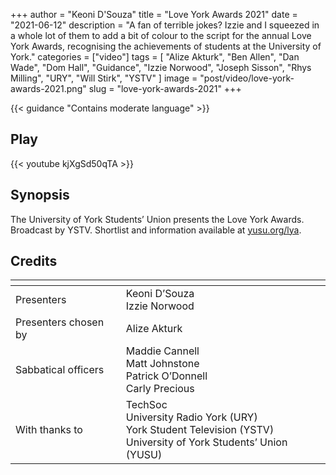 +++
author = "Keoni D'Souza"
title = "Love York Awards 2021"
date = "2021-06-12"
description = "A fan of terrible jokes? Izzie and I squeezed in a whole lot of them to add a bit of colour to the script for the annual Love York Awards, recognising the achievements of students at the University of York."
categories = ["video"]
tags = [
    "Alize Akturk",
    "Ben Allen",
    "Dan Wade",
    "Dom Hall",
    "Guidance",
    "Izzie Norwood",
    "Joseph Sisson",
    "Rhys Milling",
    "URY",
    "Will Stirk",
    "YSTV"
]
image = "post/video/love-york-awards-2021.png"
slug = "love-york-awards-2021"
+++

{{< guidance "Contains moderate language" >}}

## Play

{{< youtube kjXgSd50qTA >}}

## Synopsis

The University of York Students’ Union presents the Love York Awards. Broadcast by YSTV. Shortlist and information available at [yusu.org/lya](yusu.org/lya).

## Credits

| []() | []() |
| --- | --- |
| Presenters | Keoni D’Souza<br>Izzie Norwood |
| Presenters chosen by | Alize Akturk |
| Sabbatical officers | Maddie Cannell<br>Matt Johnstone<br>Patrick O’Donnell<br>Carly Precious |
| With thanks to | TechSoc<br>University Radio York (URY)<br>York Student Television (YSTV)<br>University of York Students’ Union (YUSU) |